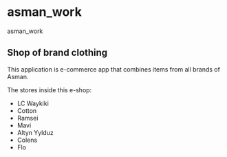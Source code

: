 # asman_work

asman_work 

## Shop of brand clothing

This application is e-commerce app that combines items from all brands of Asman.

The stores inside this e-shop:

- LC Waykiki
- Cotton
- Ramsei
- Mavi
- Altyn Yylduz
- Colens
- Flo
